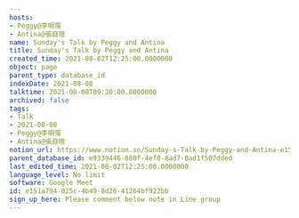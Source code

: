```yaml
---
hosts:
- Peggy@李明霈
- Antina@張庭瑄
name: Sunday's Talk by Peggy and Antina
title: Sunday's Talk by Peggy and Antina
created_time: 2021-08-02T12:25:00.0000000
object: page
parent_type: database_id
indexDate: 2021-08-08
talktime: 2021-08-08T09:30:00.0000000
archived: false
tags:
- Talk
- 2021-08-08
- Peggy@李明霈
- Antina@張庭瑄
notion_url: https://www.notion.so/Sunday-s-Talk-by-Peggy-and-Antina-e151a794025c4b498d2641264bf922bb
parent_database_id: e9339446-880f-4ef0-8ad7-8ad1f507dded
last_edited_time: 2021-08-02T12:25:00.0000000
language_level: No limit
software: Google Meet
id: e151a794-025c-4b49-8d26-41264bf922bb
sign_up_here: Please comment below note in Line group
---
```







